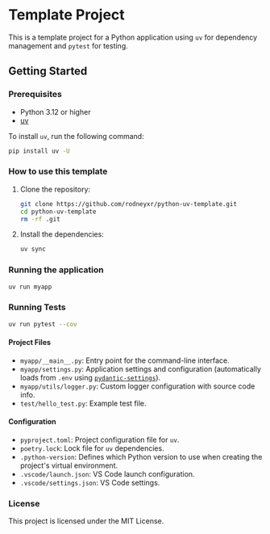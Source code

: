 # Template Project

This is a template project for a Python application using `uv` for dependency management and `pytest` for testing.

## Getting Started

### Prerequisites

- Python 3.12 or higher
- [uv](https://docs.astral.sh/uv/)

To install `uv`, run the following command:

```sh
pip install uv -U
```

### How to use this template

1. Clone the repository:

    ```sh
    git clone https://github.com/rodneyxr/python-uv-template.git
    cd python-uv-template
    rm -rf .git
    ```

2. Install the dependencies:

    ```sh
    uv sync
    ```

### Running the application

```sh
uv run myapp
```

### Running Tests

```sh
uv run pytest --cov
```

#### Project Files
- `myapp/__main__.py`: Entry point for the command-line interface.
- `myapp/settings.py`: Application settings and configuration (automatically loads from `.env` using [`pydantic-settings`](https://docs.pydantic.dev/latest/concepts/pydantic_settings/)).
- `myapp/utils/logger.py`: Custom logger configuration with source code info.
- `test/hello_test.py`: Example test file.

#### Configuration
- `pyproject.toml`: Project configuration file for `uv`.
- `poetry.lock`: Lock file for `uv` dependencies.
- `.python-version`:  Defines which Python version to use when creating the project's virtual environment.
- `.vscode/launch.json`: VS Code launch configuration.
- `.vscode/settings.json`: VS Code settings.

### License
This project is licensed under the MIT License.

